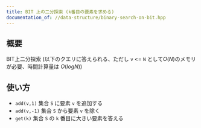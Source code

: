 ```yaml
---
title: BIT 上の二分探索 (k番目の要素を求める)
documentation_of: //data-structure/binary-search-on-bit.hpp
---
```


## 概要

BIT上二分探索 (以下のクエリに答えられる、ただし `v` <= `N` として$O(N)$のメモリが必要、時間計算量は $O(log N)$)

## 使い方

- `add(v,1)`  集合 `S` に要素 `v` を追加する
- `add(v,-1)` 集合 `S` から要素 `v` を除く
- `get(k)`    集合 `S` の `k` 番目に大きい要素を答える
